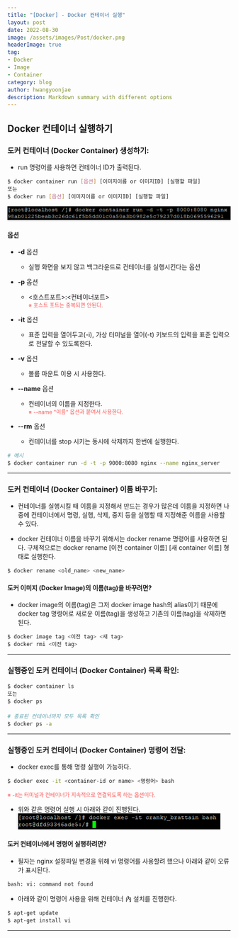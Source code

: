 ```yaml
---
title: "[Docker] - Docker 컨테이너 실행"
layout: post
date: 2022-08-30
image: /assets/images/Post/docker.png
headerImage: true
tag:
- Docker
- Image
- Container
category: blog
author: hwangyoonjae
description: Markdown summary with different options
---
```


## Docker 컨테이너 실행하기
### 도커 컨테이너 (Docker Container) 생성하기: 
- run 명령어를 사용하면 컨테이너 ID가 출력된다.
```bash
$ docker container run [옵션] [이미지이름 or 이미지ID] [실행할 파일]
또는
$ docker run [옵션] [이미지이름 or 이미지ID] [실행할 파일]
```
[![텍스트](/assets/images/Linux/docker%20container%20ID%20%EC%B6%9C%EB%A0%A5%20%ED%99%94%EB%A9%B4.PNG)](/assets/images/Linux/docker%20container%20ID%20%EC%B6%9C%EB%A0%A5%20%ED%99%94%EB%A9%B4.PNG)

#### 옵션
- **-d** 옵션
    - 실행 화면을 보지 않고 백그라운드로 컨테이너를 실행시킨다는 옵션

- **-p** 옵션
    - <호스트포트>:<컨테이너포트><br>
    <span style="color:#FA5858; font-size:12px">※ 호스트 포트는 중복되면 안된다.</span>

- **-it** 옵션
    - 표준 입력을 열어두고(-i), 가상 터미널을 열어(-t) 키보드의 입력을 표준 입력으로 전달할 수 있도록한다.

- **-v** 옵션
    - 볼륨 마운트 이용 시 사용한다.

- **--name** 옵션
    - 컨테이너의 이름을 지정한다.<br>
    <span style="color:#FA5858; font-size:12px">※ --name "이름" 옵션과 붙여서 사용한다.</span>

- **--rm** 옵션
    - 컨테이너를 stop 시키는 동시에 삭제까지 한번에 실행한다.

```bash
# 예시
$ docker container run -d -t -p 9000:8080 nginx --name nginx_server
```

* * *

### 도커 컨테이너 (Docker Container) 이름 바꾸기: 
- 컨테이너를 실행시킬 때 이름을 지정해서 만드는 경우가 많은데 이름을 지정하면 나중에 컨테이너에서 명령, 실행, 삭제, 중지 등을 실행할 때 지정해준 이름을 사용할 수 있다.

- docker 컨테이너 이름을 바꾸기 위해서는 docker rename 명령어를 사용하면 된다. 구체적으로는 docker rename [이전 container  이름] [새 container 이름] 형태로 실행한다.
```bash
$ docker rename <old_name> <new_name>
```

#### 도커 이미지 (Docker Image)의 이름(tag)을 바꾸려면?
- docker image의 이름(tag)은 그저 docker image hash의 alias이기 때문에 docker tag 명령어로 새로운 이름(tag)을 생성하고 기존의 이름(tag)을 삭제하면 된다.
```bash
$ docker image tag <이전 tag> <새 tag>
$ docker rmi <이전 tag>
```

* * *

### 실행중인 도커 컨테이너 (Docker Container) 목록 확인: 
```bash
$ docker container ls
또는
$ docker ps

# 종료된 컨테이너까지 모두 목록 확인
$ docker ps -a
```

* * *

### 실행중인 도커 컨테이너 (Docker Container) 명령어 전달:
- docker exec를 통해 명령 실행이 가능하다.
```bash
$ docker exec -it <container-id or name> <명령어> bash
```
<span style="color:#FA5858; font-size:12px">※ -it는 터미널과 컨테이너가 지속적으로 연결되도록 하는 옵션이다.</span>

- 위와 같은 명령어 실행 시 아래와 같이 진행된다.
[![텍스트](/assets/images/Linux/docker%20container%20%EB%AA%85%EB%A0%B9%EC%96%B4%20%EC%A0%84%EB%8B%AC%20%ED%99%94%EB%A9%B4.PNG)](/assets/images/Linux/docker%20container%20%EB%AA%85%EB%A0%B9%EC%96%B4%20%EC%A0%84%EB%8B%AC%20%ED%99%94%EB%A9%B4.PNG)

#### 도커 컨테이너에서 명령어 실행하려면?
- 필자는 nginx 설정파일 변경을 위해 vi 명령어를 사용할려 했으나 아래와 같이 오류가 표시된다.
```bash
bash: vi: command not found
```

- 아래와 같이 명령어 사용을 위해 컨테이너 內 설치를 진행한다.
```bash
$ apt-get update
$ apt-get install vi
```

* * *
